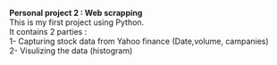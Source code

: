**Personal project 2 : Web scrapping** <br>
This is my first project using Python. <br>
It contains 2 parties : <br>
1- Capturing stock data from Yahoo finance (Date,volume, campanies)<br>
2- Visulizing the data (histogram)